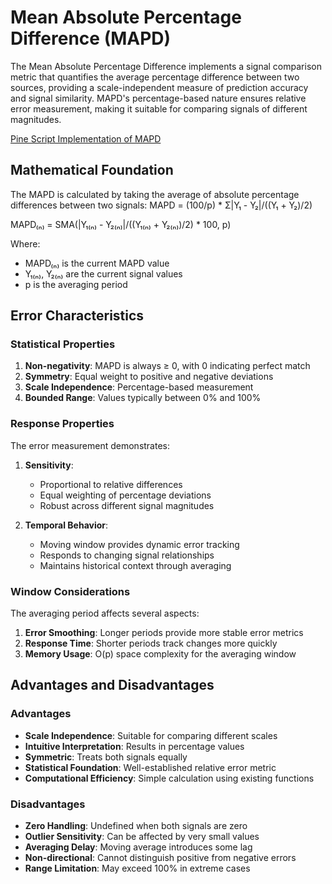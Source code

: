# Mean Absolute Percentage Difference (MAPD)

The Mean Absolute Percentage Difference implements a signal comparison metric that quantifies the average percentage difference between two sources, providing a scale-independent measure of prediction accuracy and signal similarity. MAPD's percentage-based nature ensures relative error measurement, making it suitable for comparing signals of different magnitudes.

[Pine Script Implementation of MAPD](https://github.com/mihakralj/pinescript/blob/main/indicators/errors/mapd.pine)

## Mathematical Foundation

The MAPD is calculated by taking the average of absolute percentage differences between two signals: MAPD = (100/p) * Σ|Y₁ - Y₂|/((Y₁ + Y₂)/2)

MAPD₍ₙ₎ = SMA(|Y₁₍ₙ₎ - Y₂₍ₙ₎|/((Y₁₍ₙ₎ + Y₂₍ₙ₎)/2) * 100, p)

Where:
- MAPD₍ₙ₎ is the current MAPD value
- Y₁₍ₙ₎, Y₂₍ₙ₎ are the current signal values
- p is the averaging period

## Error Characteristics

### Statistical Properties

1. **Non-negativity**: MAPD is always ≥ 0, with 0 indicating perfect match
2. **Symmetry**: Equal weight to positive and negative deviations
3. **Scale Independence**: Percentage-based measurement
4. **Bounded Range**: Values typically between 0% and 100%

### Response Properties

The error measurement demonstrates:
1. **Sensitivity**:
   - Proportional to relative differences
   - Equal weighting of percentage deviations
   - Robust across different signal magnitudes

2. **Temporal Behavior**:
   - Moving window provides dynamic error tracking
   - Responds to changing signal relationships
   - Maintains historical context through averaging

### Window Considerations

The averaging period affects several aspects:
1. **Error Smoothing**: Longer periods provide more stable error metrics
2. **Response Time**: Shorter periods track changes more quickly
3. **Memory Usage**: O(p) space complexity for the averaging window

## Advantages and Disadvantages

### Advantages

- **Scale Independence**: Suitable for comparing different scales
- **Intuitive Interpretation**: Results in percentage values
- **Symmetric**: Treats both signals equally
- **Statistical Foundation**: Well-established relative error metric
- **Computational Efficiency**: Simple calculation using existing functions

### Disadvantages

- **Zero Handling**: Undefined when both signals are zero
- **Outlier Sensitivity**: Can be affected by very small values
- **Averaging Delay**: Moving average introduces some lag
- **Non-directional**: Cannot distinguish positive from negative errors
- **Range Limitation**: May exceed 100% in extreme cases
